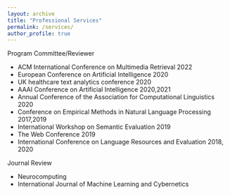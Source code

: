```yaml
---
layout: archive
title: "Professional Services"
permalink: /services/
author_profile: true
---
```


Program Committee/Reviewer
 * ACM International Conference on Multimedia Retrieval 2022
 * European Conference on Artificial Intelligence 2020 
 * UK healthcare text analytics conference 2020 
 * AAAI Conference on Artificial Intelligence 2020,2021 
 * Annual Conference of the Association for Computational Linguistics 2020 
 * Conference on Empirical Methods in Natural Language Processing 2017,2019
 * International Workshop on Semantic Evaluation 2019 
 * The Web Conference 2019 
 * International Conference on Language Resources and Evaluation 2018, 2020 

Journal Review
 * Neurocomputing
 * International Journal of Machine Learning and Cybernetics
